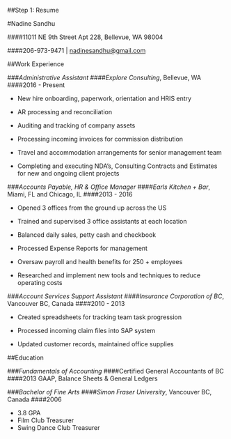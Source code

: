 ##Step 1: Resume

#Nadine Sandhu

####11011 NE 9th Street Apt 228, Bellevue, WA 98004

####206-973-9471 | nadinesandhu@gmail.com

##Work Experience

###_Administrative Assistant_
####_Explore Consulting_, Bellevue, WA
####2016 - Present
* New hire onboarding, paperwork, orientation and HRIS entry

* AR processing and reconciliation

* Auditing and tracking of company assets

* Processing incoming invoices for commission distribution

* Travel and accommodation arrangements for senior management team

* Completing and executing NDA’s, Consulting Contracts and Estimates for new and ongoing client projects

###_Accounts Payable, HR & Office Manager_ 
####_Earls Kitchen + Bar_, Miami, FL and Chicago, IL
####2013 - 2016
* Opened 3 offices from the ground up across the US

* Trained and supervised 3 office assistants at each location

* Balanced daily sales, petty cash and checkbook

* Processed Expense Reports for management

* Oversaw payroll and health benefits for 250 + employees

* Researched and implement new tools and techniques to reduce operating costs

###_Account Services Support Assistant_ 
####_Insurance Corporation of BC_, Vancouver BC, Canada
####2010 - 2013
* Created spreadsheets for tracking team task progression

* Processed incoming claim files into SAP system

* Updated customer records, maintained office supplies

##Education

###_Fundamentals of Accounting_ 
####Certified General Accountants of BC
####2013
GAAP, Balance Sheets & General Ledgers 

###_Bachelor of Fine Arts_ 
####_Simon Fraser University_, Vancouver BC, Canada
####2006
- 3.8 GPA
- Film Club Treasurer
- Swing Dance Club Treasurer
